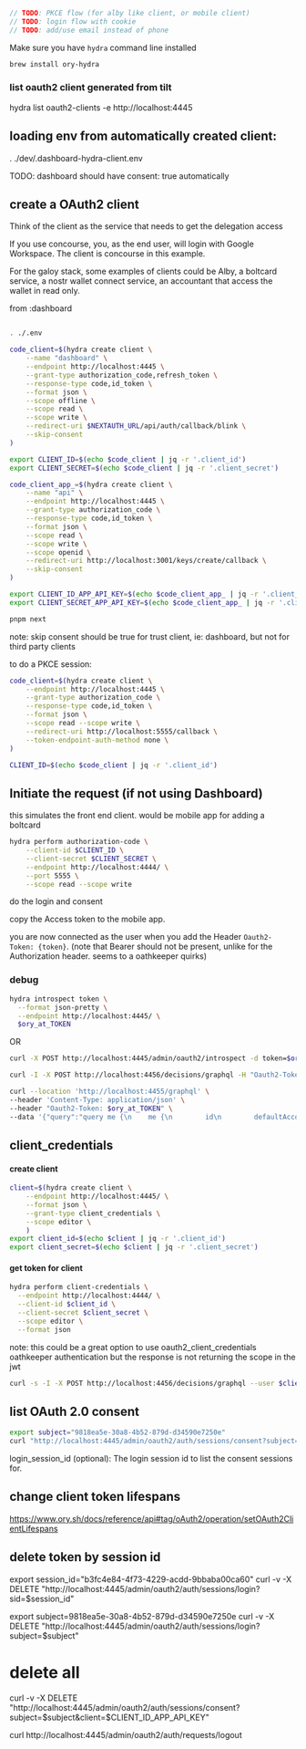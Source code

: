 ```js
// TODO: PKCE flow (for alby like client, or mobile client)
// TODO: login flow with cookie
// TODO: add/use email instead of phone
```

Make sure you have `hydra` command line installed

```sh
brew install ory-hydra
```

### list oauth2 client generated from tilt

hydra list oauth2-clients -e http://localhost:4445

## loading env from automatically created client:

. ./dev/.dashboard-hydra-client.env

TODO: dashboard should have consent: true automatically

## create a OAuth2 client

Think of the client as the service that needs to get the delegation access

If you use concourse, you, as the end user, will login with Google Workspace.
The client is concourse in this example.

For the galoy stack, some examples of clients could be Alby, a boltcard service, a nostr wallet connect service, an accountant that access the wallet in read only.

from :dashboard

```sh

. ./.env

code_client=$(hydra create client \
    --name "dashboard" \
    --endpoint http://localhost:4445 \
    --grant-type authorization_code,refresh_token \
    --response-type code,id_token \
    --format json \
    --scope offline \
    --scope read \
    --scope write \
    --redirect-uri $NEXTAUTH_URL/api/auth/callback/blink \
    --skip-consent
)

export CLIENT_ID=$(echo $code_client | jq -r '.client_id')
export CLIENT_SECRET=$(echo $code_client | jq -r '.client_secret')

code_client_app_=$(hydra create client \
    --name "api" \
    --endpoint http://localhost:4445 \
    --grant-type authorization_code \
    --response-type code,id_token \
    --format json \
    --scope read \
    --scope write \
    --scope openid \
    --redirect-uri http://localhost:3001/keys/create/callback \
    --skip-consent
)

export CLIENT_ID_APP_API_KEY=$(echo $code_client_app_ | jq -r '.client_id')
export CLIENT_SECRET_APP_API_KEY=$(echo $code_client_app_ | jq -r '.client_secret')

pnpm next
```

note: skip consent should be true for trust client, ie: dashboard, but not for third party clients

to do a PKCE session:

```sh
code_client=$(hydra create client \
    --endpoint http://localhost:4445 \
    --grant-type authorization_code \
    --response-type code,id_token \
    --format json \
    --scope read --scope write \
    --redirect-uri http://localhost:5555/callback \
    --token-endpoint-auth-method none \
)

CLIENT_ID=$(echo $code_client | jq -r '.client_id')
```

## Initiate the request (if not using Dashboard)

this simulates the front end client.
would be mobile app for adding a boltcard

```sh
hydra perform authorization-code \
    --client-id $CLIENT_ID \
    --client-secret $CLIENT_SECRET \
    --endpoint http://localhost:4444/ \
    --port 5555 \
    --scope read --scope write
```

do the login and consent

copy the Access token to the mobile app.

you are now connected as the user when you add the Header `Oauth2-Token: {token}`. (note that Bearer should not be present, unlike for the Authorization header. seems to a oathkeeper quirks)

### debug

```sh
hydra introspect token \
  --format json-pretty \
  --endpoint http://localhost:4445/ \
  $ory_at_TOKEN
```

OR

```sh
curl -X POST http://localhost:4445/admin/oauth2/introspect -d token=$ory_at_TOKEN

curl -I -X POST http://localhost:4456/decisions/graphql -H "Oauth2-Token: $ory_at_TOKEN"

curl --location 'http://localhost:4455/graphql' \
--header 'Content-Type: application/json' \
--header "Oauth2-Token: $ory_at_TOKEN" \
--data '{"query":"query me {\n    me {\n        id\n        defaultAccount {\n            id\n        }\n    }\n}","variables":{}}'
```

## client_credentials

#### create client

```sh
client=$(hydra create client \
    --endpoint http://localhost:4445/ \
    --format json \
    --grant-type client_credentials \
    --scope editor \
    )
export client_id=$(echo $client | jq -r '.client_id')
export client_secret=$(echo $client | jq -r '.client_secret')
```

#### get token for client

```sh
hydra perform client-credentials \
  --endpoint http://localhost:4444/ \
  --client-id $client_id \
  --client-secret $client_secret \
  --scope editor \
  --format json
```

note: this could be a great option to use oauth2_client_credentials oathkeeper authentication
but the response is not returning the scope in the jwt

```sh
curl -s -I -X POST http://localhost:4456/decisions/graphql --user $client_id:$client_secret
```

## list OAuth 2.0 consent

```sh
export subject="9818ea5e-30a8-4b52-879d-d34590e7250e"
curl "http://localhost:4445/admin/oauth2/auth/sessions/consent?subject=$subject"

```

login_session_id (optional): The login session id to list the consent sessions for.

## change client token lifespans

https://www.ory.sh/docs/reference/api#tag/oAuth2/operation/setOAuth2ClientLifespans

## delete token by session id

export session_id="b3fc4e84-4f73-4229-acdd-9bbaba00ca60"
curl -v -X DELETE "http://localhost:4445/admin/oauth2/auth/sessions/login?sid=$session_id"

export subject=9818ea5e-30a8-4b52-879d-d34590e7250e
curl -v -X DELETE "http://localhost:4445/admin/oauth2/auth/sessions/login?subject=$subject"

# delete all

curl -v -X DELETE "http://localhost:4445/admin/oauth2/auth/sessions/consent?subject=$subject&client=$CLIENT_ID_APP_API_KEY"

curl http://localhost:4445/admin/oauth2/auth/requests/logout
